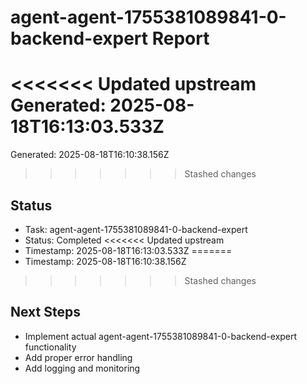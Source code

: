 # agent-agent-1755381089841-0-backend-expert Report

<<<<<<< Updated upstream
Generated: 2025-08-18T16:13:03.533Z
=======
Generated: 2025-08-18T16:10:38.156Z
>>>>>>> Stashed changes

## Status
- Task: agent-agent-1755381089841-0-backend-expert
- Status: Completed
<<<<<<< Updated upstream
- Timestamp: 2025-08-18T16:13:03.533Z
=======
- Timestamp: 2025-08-18T16:10:38.156Z
>>>>>>> Stashed changes

## Next Steps
- Implement actual agent-agent-1755381089841-0-backend-expert functionality
- Add proper error handling
- Add logging and monitoring
